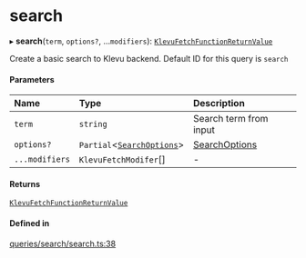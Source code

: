 # search
      
▸ **search**(`term`, `options?`, ...`modifiers`): [`KlevuFetchFunctionReturnValue`](klevufetchfunctionreturnvalue.md)

Create a basic search to Klevu backend. Default ID for this query is `search`

#### Parameters

| Name | Type | Description |
| :------ | :------ | :------ |
| `term` | `string` | Search term from input |
| `options?` | `Partial`<[`SearchOptions`](searchoptions.md)\> | [SearchOptions](searchoptions.md) |
| `...modifiers` | `KlevuFetchModifer`[] | - |

#### Returns

[`KlevuFetchFunctionReturnValue`](klevufetchfunctionreturnvalue.md)

#### Defined in

[queries/search/search.ts:38](https://github.com/klevultd/frontend-sdk/blob/db7f697/packages/klevu-core/src/queries/search/search.ts#L38)

